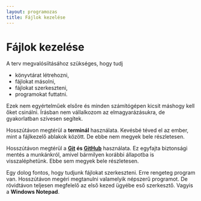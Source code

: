 ```yaml
---
layout: programozas
title: Fájlok kezelése
---
```


# Fájlok kezelése

A terv megvalósíításához szükséges, hogy tudj

- könyvtárat létrehozni,
- fájlokat másolni,
- fájlokat szerkeszteni,
- programokat futtatni.

Ezek nem egyértelműek elsőre és minden számítógépen kicsit máshogy kell őket csinálni.
Írásban nem vállalkozom az elmagyarázásukra, de gyakorlatban szívesen segítek.

Hosszútávon megtérül a **terminál** használata. Kevésbé téved el az ember, mint a fájlkezelő ablakok között.
De ebbe nem megyek bele részletesen.

Hosszútávon megtérül a **[Git](http://git-scm.com/) és [GitHub](http://github.com/)** használata.
Ez egyfajta biztonsági mentés a munkánkról, amivel bármilyen korábbi állapotba is visszaléphetünk.
Ebbe sem megyek bele részletesen.

Egy dolog fontos, hogy tudjunk fájlokat szerkeszteni. Erre rengeteg program van.
Hosszútávon megéri megtanulni valamelyik népszerű programot.
De rövidtávon teljesen megfelelő az első kezed ügyébe eső szerkesztő. Vagyis a **Windows Notepad**.
